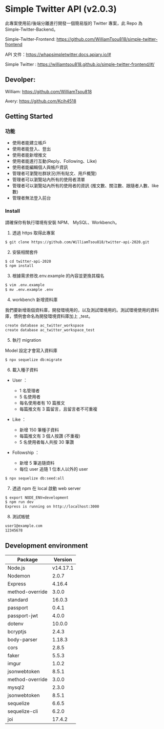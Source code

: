 # Simple Twitter API (v2.0.3)

此專案使用前/後端分離進行開發一個簡易版的 Twitter 專案，此 Repo 為 Simple-Twitter-Backend。

Simple-Twitter-Frontend: https://github.com/WilliamTsou818/simple-twitter-frontend

API 文件：https://whapsimpletwitter.docs.apiary.io/#

Simple Twitter : https://williamtsou818.github.io/simple-twitter-frontend/#/

## Devolper:

William: https://github.com/WilliamTsou818

Avery: https://github.com/Kcih4518

## Getting Started

### 功能

- 使用者能建立帳戶
- 使用者能登入、登出
- 使用者能新增推文
- 使用者能進行互動(Reply、Following、Like)
- 使用者能編輯個人與帳戶資訊
- 管理者可瀏覽社群狀況(所有貼文、用戶概覽)
- 管理者可以瀏覽站內所有的使用者清單
- 管理者可以瀏覽站內所有的使用者的資訊 (推文數、關注數、跟隨者人數、like 數)
- 管理者無法登入前台

### Install

請確保你有執行環境有安裝 NPM、 MySQL、Workbench。

1. 透過 https 取得此專案

```bash
$ git clone https://github.com/WilliamTsou818/twitter-api-2020.git
```

2. 安裝相關套件

```bash
$ cd twitter-api-2020
$ npm install
```

3. 根據需求修改.env.example 的內容並更換其檔名

```bash
$ vim .env.example
$ mv .env.example .env
```

4. workbench 新增資料庫

我們要新增兩個資料庫，開發環境用的，以及測試環境用的。測試環境使用的資料庫，慣例會命名為開發環境資料庫加上 \_test。

```bash
create database ac_twitter_workspace
create database ac_twitter_workspace_test
```

5. 執行 migration

Model 設定才會寫入資料庫

```bash
$ npx sequelize db:migrate

```

6. 載入種子資料

- User ：

  - 1 名管理者
  - 5 名使用者
  - 每名使用者有 10 篇推文
  - 每篇推文有 3 篇留言，且留言者不可重複

- Like ：

  - 新增 150 筆種子資料
  - 每篇推文有 3 個人按讚 (不重複)
  - 5 名使用者每人共按 30 筆讚

- Followship ：
  - 新增 5 筆追隨資料
  - 每位 user 追隨 1 位本人以外的 user

```bash
$ npx sequelize db:seed:all
```

7. 透過 npm 在 local 啟動 web server

```bash
$ export NODE_ENV=development
$ npm run dev
Express is running on http://localhost:3000
```

8. 測試帳號

```bash
user1@example.com
12345678
```

## Development environment

| Package         | Version  |
| --------------- | -------- |
| Node.js         | v14.17.1 |
| Nodemon         | 2.0.7    |
| Express         | 4.16.4   |
| method-override | 3.0.0    |
| standard        | 16.0.3   |
| passport        | 0.4.1    |
| passport-jwt    | 4.0.0    |
| dotenv          | 10.0.0   |
| bcryptjs        | 2.4.3    |
| body-parser     | 1.18.3   |
| cors            | 2.8.5    |
| faker           | 5.5.3    |
| imgur           | 1.0.2    |
| jsonwebtoken    | 8.5.1    |
| method-override | 3.0.0    |
| mysql2          | 2.3.0    |
| jsonwebtoken    | 8.5.1    |
| sequelize       | 6.6.5    |
| sequelize-cli   | 6.2.0    |
| joi             | 17.4.2   |
